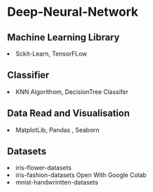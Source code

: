 # Deep-Neural-Network

<h2>Machine Learning Library</h2>
<li>
Sckit-Learn, TensorFLow
</li>

<h2>Classifier</h2>
<li>
KNN Algorithom, DecisionTree Classifer
</li>

<h2>Data Read and Visualisation</h2>
<li>
MatplotLib, Pandas , Seaborn
</li>

<h2>Datasets</h2>
<li>
iris-flower-datasets
</li>
<li>
iris-fashion-datasets
 <a src="https://colab.research.google.com/drive/1MtmmG0SxXUHDKwXSvYC2NGzGozpglUaM">Open With Google Colab </a>
</li>
<li>
mnist-handwrintten-datasets
</li>

